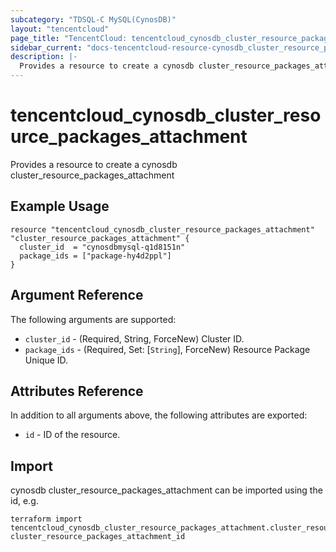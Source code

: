 ```yaml
---
subcategory: "TDSQL-C MySQL(CynosDB)"
layout: "tencentcloud"
page_title: "TencentCloud: tencentcloud_cynosdb_cluster_resource_packages_attachment"
sidebar_current: "docs-tencentcloud-resource-cynosdb_cluster_resource_packages_attachment"
description: |-
  Provides a resource to create a cynosdb cluster_resource_packages_attachment
---
```


# tencentcloud_cynosdb_cluster_resource_packages_attachment

Provides a resource to create a cynosdb cluster_resource_packages_attachment

## Example Usage

```hcl
resource "tencentcloud_cynosdb_cluster_resource_packages_attachment" "cluster_resource_packages_attachment" {
  cluster_id  = "cynosdbmysql-q1d8151n"
  package_ids = ["package-hy4d2ppl"]
}
```

## Argument Reference

The following arguments are supported:

* `cluster_id` - (Required, String, ForceNew) Cluster ID.
* `package_ids` - (Required, Set: [`String`], ForceNew) Resource Package Unique ID.

## Attributes Reference

In addition to all arguments above, the following attributes are exported:

* `id` - ID of the resource.




## Import

cynosdb cluster_resource_packages_attachment can be imported using the id, e.g.

```
terraform import tencentcloud_cynosdb_cluster_resource_packages_attachment.cluster_resource_packages_attachment cluster_resource_packages_attachment_id
```

